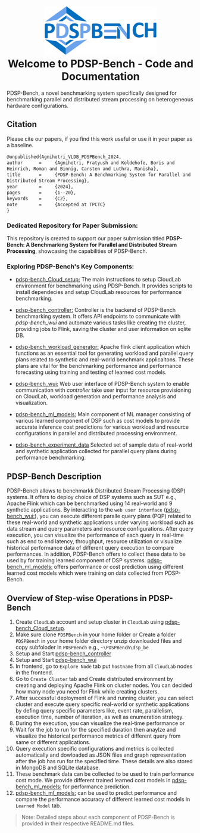 <h1 align="center">
  <img src="reference_images/pdspbench_logo-1.png" alt="PDSP-Bench Logo" width="300"/>
  <br>Welcome to PDSP-Bench - Code and Documentation
</h1>

PDSP-Bench, a novel benchmarking system specifically designed for benchmarking parallel and distributed stream processing on heterogeneous hardware configurations.

## Citation

Please cite our papers, if you find this work useful or use it in your paper as a baseline.

```
@unpublished{Agnihotri_VLDB_PDSPBench_2024,
author      =     {Agnihotri, Pratyush and Koldehofe, Boris and Heinrich, Roman and Binnig, Carsten and Luthra, Manisha},
title       =     {PDSP-Bench: A Benchmarking System for Parallel and Distributed Stream Processing},
year        =     {2024},
pages       =     {1--20},
keywords    =     {C2},
note        =     {Accepted at TPCTC}
}

```

<h3>Dedicated Repository for Paper Submission:</h3>

This repository is created to support our paper submission titled **PDSP-Bench: A Benchmarking System for Parallel and Distributed Stream Processing**, showcasing the capabilities of PDSP-Bench.

<h3> Exploring PDSP-Bench's Key Components:</h3>

- [pdsp-bench_Cloud_setup:](https://github.com/pratyushagnihotri/PDSPBench/tree/master/pdsp-bench_Cloud_setup#readme) The main instructions to setup CloudLab environment for benchmarking using PDSP-Bench. It provides scripts to install dependecies and setup CloudLab resources for performance benchmarking.

- [pdsp-bench_controller:](https://github.com/pratyushagnihotri/PDSPBench/tree/master/pdsp-bench_controller#readme) Controller is the backend of PDSP-Bench benchmarking system. It offers API endpoints to communicate with *pdsp-bench_wui* and automate various tasks like creating the cluster, providing jobs to Flink, saving the cluster and user information on sqlite DB.


- [pdsp-bench_workload_generator:](https://github.com/pratyushagnihotri/PDSPBench/tree/master/pdsp-bench_workload_generator#readme) Apache flink client application which functions as an essential tool for generating workload and parallel query plans related to synthetic and real-world benchmark applicaitons. These plans are vital for the benchmarking performance and performance forecasting using training and testing of learned cost models.


- [pdsp-bench_wui:](https://github.com/pratyushagnihotri/PDSPBench/tree/master/pdsp-bench_wui#readme) Web user interface of PDSP-Bench system to enable communication with *controller* take user input for resource provisioning on CloudLab, workload generation and performance analysis and visualization.


- [pdsp-bench_ml_models:](https://github.com/pratyushagnihotri/PDSPBench/tree/master/pdsp-bench_ml_models#readme) Main component of ML manager consisting of various learned component of DSP such as cost models to provide accurate inference cost predictions for various workload and resource configurations in parallel and distributed processing environment. 


- [pdsp-bench_experiment_data](https://github.com/pratyushagnihotri/pdsp-bench_experiment_data) Selected set of sample data of real-world and synthetic application collected for parallel query plans during performance benchmarking. 


## PDSP-Bench Description
PDSP-Bench allows to benchmarkk Distributed Stream Processing (DSP) systems. It offers to deploy choice of DSP systems such as SUT e.g., Apache Flink which can be benchmarked using 14 real-world and 9 synthetic applications.  By interacting to the `web user interface` ([pdsp-bench_wui:](https://github.com/pratyushagnihotri/PDSPBench/tree/master/pdsp-bench_wui#readme)), you can execute different paralle query plans (PQP) related to these real-world and synthetic applications under varying workload such as data stream and query parameters and resource configurations. After query execution, you can visualize the performance of each query in real-time such as end to end latency, throughput, resource utilization  or visualize historical performance data of different query execution to compare performances. In addition, PDSP-Bench offers to collect these data to be used by for training learned component of DSP systems. [pdsp-bench_ml_models:](https://github.com/pratyushagnihotri/PDSPBench/tree/master/pdsp-bench_ml_models#readme) offers performance or cost prediction using different learned cost models which were training on data collected from PDSP-Bench.

## Overview of Step-wise Operations in PDSP-Bench
1. Create `CloudLab` account and setup cluster in `CloudLab` using [pdsp-bench_Cloud_setup](https://github.com/pratyushagnihotri/PDSPBench/tree/master/pdsp-bench_Cloud_setup#readme).
1. Make sure clone `PDSPBench` in your home folder or Create a folder `PDSPBench` in your home folder directory unzip downloaded files and copy subfoloder in `PDSPBench` e.g., `~\PDSPBench\dsp_be`
1. Setup and Start [pdsp-bench_controller](https://github.com/pratyushagnihotri/PDSPBench/tree/master/pdsp-bench_controller#readme)
1. Setup and Start [pdsp-bench_wui](https://github.com/pratyushagnihotri/PDSPBench/tree/master/pdsp-bench_wui#readme)
1. In frontend, go to `Explore Node` tab put `hostname` from all `CloudLab` nodes in the frontend.
1. Go to `Create Cluster` tab and Create distributed environment by creating and deploying Apache Flink on cluster nodes. You can decided how many node you need for Flink while creating clusters.
1. After successful deployment of Flink and running cluster, you can select cluster and execute query specific real-world or synthetic applications by defing query specific parameters like, event rate, parallelism, execution time, number of iteration, as well as enumeration strategy.
1. During the execution, you can visualize the real-time performance or
1. Wait for the job to run for the specified duration then anaylze and visualize the historical performance metrics of different query from same or different applications. 
1. Query execution specific configurations and metrics is collected automatically and dowloaded as JSON files and graph representation after the job has run for the specified time. These details are also stored in MongoDB and SQLite database.
1. These benchmark data can be collected to be used to train performance cost mode. We provide different trained learned cost models in [pdsp-bench_ml_models:](https://github.com/pratyushagnihotri/PDSPBench/tree/master/infer) for performance prediction.
1. [pdsp-bench_ml_models:](https://github.com/pratyushagnihotri/PDSPBench/tree/master/pdsp-bench_ml_models#readme) can be used to predict performance and compare the performance accuracy of different learned cost models in `Learned Model` tab.

> Note: Detailed steps about each component of PDSP-Bench is provided in their respective README.md files.
